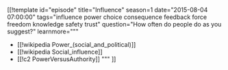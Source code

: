 [[!template id="episode"
title="Influence"
season=1
date="2015-08-04 07:00:00"
tags="influence power choice consequence feedback force freedom knowledge safety trust"
question="How often do people do as you suggest?"
learnmore="""
- [[!wikipedia Power_(social_and_political)]]
- [[!wikipedia Social_influence]]
- [[!c2 PowerVersusAuthority]]
"""
]]
